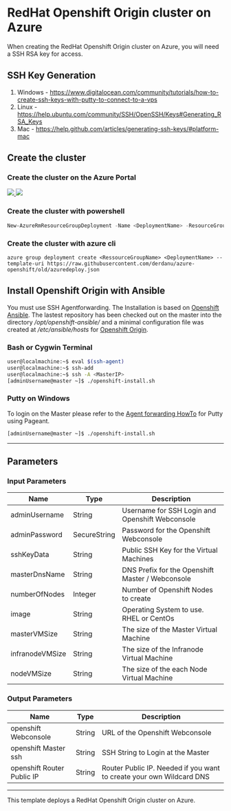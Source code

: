# RedHat Openshift Origin cluster on Azure

When creating the RedHat Openshift Origin cluster on Azure, you will need a SSH RSA key for access. 

## SSH Key Generation

1. Windows - https://www.digitalocean.com/community/tutorials/how-to-create-ssh-keys-with-putty-to-connect-to-a-vps
2. Linux - https://help.ubuntu.com/community/SSH/OpenSSH/Keys#Generating_RSA_Keys
3. Mac - https://help.github.com/articles/generating-ssh-keys/#platform-mac

## Create the cluster
### Create the cluster on the Azure Portal

<a href="https://portal.azure.com/#create/Microsoft.Template/uri/https%3A%2F%2Fraw.githubusercontent.com%2Fderdanu%2Fazure-openshift%2Fold%2Fazuredeploy.json" target="_blank">
    <img src="http://azuredeploy.net/deploybutton.png"/>
</a>
<a href="http://armviz.io/#/?load=https%3A%2F%2Fraw.githubusercontent.com%2Fderdanu%2Fazure-openshift%2Fold%2Fazuredeploy.json" target="_blank">
    <img src="http://armviz.io/visualizebutton.png"/>
</a>

### Create the cluster with powershell

```powershell
New-AzureRmResourceGroupDeployment -Name <DeploymentName> -ResourceGroupName <RessourceGroupName> -TemplateUri https://raw.githubusercontent.com/derdanu/azure-openshift/old/azuredeploy.json
```

### Create the cluster with azure cli
```
azure group deployment create <RessourceGroupName> <DeploymentName> --template-uri https://raw.githubusercontent.com/derdanu/azure-openshift/old/azuredeploy.json
```

## Install Openshift Origin with Ansible

You must use SSH Agentforwarding. The Installation is based on [Openshift Ansible](https://github.com/openshift/openshift-ansible). The lastest repository has been checked out on the master into the directory */opt/openshift-ansible/* and a minimal configuration file was created at */etc/ansible/hosts* for [Openshift Origin](https://github.com/openshift/origin).


### Bash or Cygwin Terminal

```bash
user@localmachine:~$ eval $(ssh-agent)
user@localmachine:~$ ssh-add
user@localmachine:~$ ssh -A <MasterIP>
[adminUsername@master ~]$ ./openshift-install.sh
```

### Putty on Windows

To login on the Master please refer to the [Agent forwarding HowTo](https://github.com/Azure/azure-quickstart-templates/blob/master/101-acs-dcos/docs/SSHKeyManagement.md) for Putty using Pageant.

```bash  
[adminUsername@master ~]$ ./openshift-install.sh
```

------

## Parameters
### Input Parameters

| Name| Type           | Description |
| ------------- | ------------- | ------------- |
| adminUsername  | String       | Username for SSH Login and Openshift Webconsole |
|  adminPassword | SecureString | Password for the Openshift Webconsole |
| sshKeyData     | String       | Public SSH Key for the Virtual Machines |
| masterDnsName  | String       | DNS Prefix for the Openshift Master / Webconsole | 
| numberOfNodes  | Integer      | Number of Openshift Nodes to create |
| image | String | Operating System to use. RHEL or CentOs |
| masterVMSize | String | The size of the Master Virtual Machine |
| infranodeVMSize| String | The size of the Infranode Virtual Machine |
| nodeVMSize| String | The size of the each Node Virtual Machine |

### Output Parameters

| Name| Type           | Description |
| ------------- | ------------- | ------------- |
| openshift Webconsole | String       | URL of the Openshift Webconsole |
| openshift Master ssh |String | SSH String to Login at the Master |
| openshift Router Public IP | String       | Router Public IP. Needed if you want to create your own Wildcard DNS |

------

This template deploys a RedHat Openshift Origin cluster on Azure.
